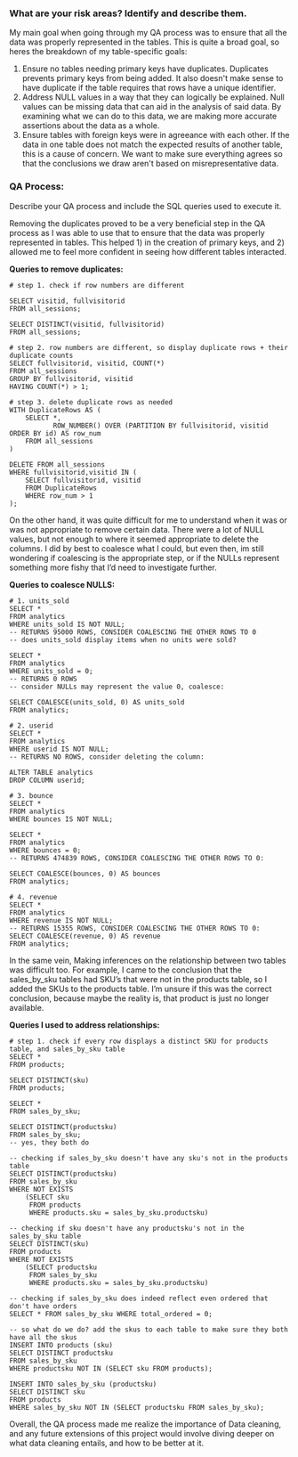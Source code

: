 ### What are your risk areas? Identify and describe them.

My main goal when going through my QA process was to ensure that all the data was properly represented in the tables. This is quite a broad goal, so heres the breakdown of my table-specific goals:

1. Ensure no tables needing primary keys have duplicates. Duplicates prevents primary keys from being added. It also doesn't make sense to have duplicate if the table requires that rows have a unique identifier.
2. Address NULL values in a way that they can logically be explained. Null values can be missing data that can aid in the analysis of said data. By examining what we can do to this data, we are making more accurate assertions about the data as a whole.
3. Ensure tables with foreign keys were in agreeance with each other. If the data in one table does not match the expected results of another table, this is a cause of concern. We want to make sure everything agrees so that the conclusions we draw aren't based on misrepresentative data.


### QA Process:
Describe your QA process and include the SQL queries used to execute it.

Removing the duplicates proved to be a very beneficial step in the QA process as I was able to use that to ensure that the data was properly represented in tables. This helped 1) in the creation of primary keys, and 2) allowed me to feel more confident in seeing how different tables interacted. 

**Queries to remove duplicates:**
```
# step 1. check if row numbers are different

SELECT visitid, fullvisitorid
FROM all_sessions;

SELECT DISTINCT(visitid, fullvisitorid) 
FROM all_sessions;

# step 2. row numbers are different, so display duplicate rows + their duplicate counts
SELECT fullvisitorid, visitid, COUNT(*)
FROM all_sessions
GROUP BY fullvisitorid, visitid
HAVING COUNT(*) > 1;

# step 3. delete duplicate rows as needed
WITH DuplicateRows AS (
    SELECT *,
           ROW_NUMBER() OVER (PARTITION BY fullvisitorid, visitid ORDER BY id) AS row_num
    FROM all_sessions
)

DELETE FROM all_sessions
WHERE fullvisitorid,visitid IN (
    SELECT fullvisitorid, visitid
    FROM DuplicateRows
    WHERE row_num > 1
);
```

On the other hand, it was quite difficult for me to understand when it was or was not appropriate to remove certain data. There were a lot of NULL values, but not enough to where it seemed appropriate to delete the columns. I did by best to coalesce what I could, but even then, im still wondering if coalescing is the appropriate step, or if the NULLs represent something more fishy that I’d need to investigate further.

**Queries to coalesce NULLS:**
```
# 1. units_sold
SELECT *
FROM analytics
WHERE units_sold IS NOT NULL;
-- RETURNS 95000 ROWS, CONSIDER COALESCING THE OTHER ROWS TO 0
-- does units_sold display items when no units were sold?

SELECT *
FROM analytics
WHERE units_sold = 0;
-- RETURNS 0 ROWS
-- consider NULLs may represent the value 0, coalesce:

SELECT COALESCE(units_sold, 0) AS units_sold
FROM analytics;

# 2. userid
SELECT *
FROM analytics
WHERE userid IS NOT NULL;
-- RETURNS NO ROWS, consider deleting the column:

ALTER TABLE analytics
DROP COLUMN userid;

# 3. bounce
SELECT *
FROM analytics
WHERE bounces IS NOT NULL;

SELECT *
FROM analytics
WHERE bounces = 0;
-- RETURNS 474839 ROWS, CONSIDER COALESCING THE OTHER ROWS TO 0:

SELECT COALESCE(bounces, 0) AS bounces
FROM analytics;

# 4. revenue
SELECT *
FROM analytics
WHERE revenue IS NOT NULL;
-- RETURNS 15355 ROWS, CONSIDER COALESCING THE OTHER ROWS TO 0:
SELECT COALESCE(revenue, 0) AS revenue
FROM analytics;
```

In the same vein, Making inferences on the relationship between two tables was difficult too. For example, I came to the conclusion that the sales_by_sku tables had SKU’s that were not in the products table, so I added the SKUs to the products table. I’m unsure if this was the correct conclusion, because maybe the reality is, that product is just no longer available. 

**Queries I used to address relationships:**
```
# step 1. check if every row displays a distinct SKU for products table, and sales_by_sku table
SELECT *
FROM products;

SELECT DISTINCT(sku)
FROM products;

SELECT *
FROM sales_by_sku;

SELECT DISTINCT(productsku)
FROM sales_by_sku;
-- yes, they both do

-- checking if sales_by_sku doesn't have any sku's not in the products table
SELECT DISTINCT(productsku)
FROM sales_by_sku
WHERE NOT EXISTS 
    (SELECT sku
     FROM products
     WHERE products.sku = sales_by_sku.productsku)

-- checking if sku doesn't have any productsku's not in the sales_by_sku table
SELECT DISTINCT(sku)
FROM products
WHERE NOT EXISTS 
    (SELECT productsku
     FROM sales_by_sku
     WHERE products.sku = sales_by_sku.productsku)

-- checking if sales_by_sku does indeed reflect even ordered that don't have orders
SELECT * FROM sales_by_sku WHERE total_ordered = 0;

-- so what do we do? add the skus to each table to make sure they both have all the skus
INSERT INTO products (sku)
SELECT DISTINCT productsku
FROM sales_by_sku
WHERE productsku NOT IN (SELECT sku FROM products);

INSERT INTO sales_by_sku (productsku)
SELECT DISTINCT sku
FROM products
WHERE sales_by_sku NOT IN (SELECT productsku FROM sales_by_sku);

```

Overall, the QA process made me realize the importance of Data cleaning, and any future extensions of this project would involve diving deeper on what data cleaning entails, and how to be better at it. 
